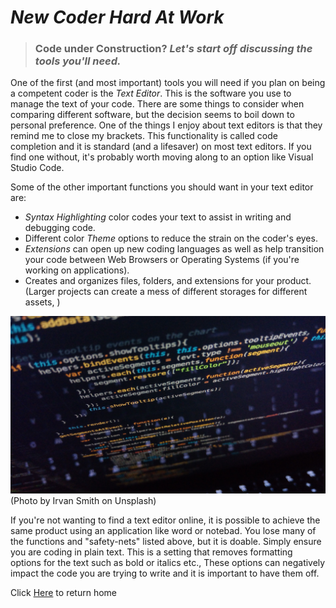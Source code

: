 # ***New Coder Hard At Work***
>### **Code under Construction?** *Let's start off discussing the tools you'll need.*

One of the first (and most important) tools you will need if you plan on being a competent coder is the *Text Editor*. This is the software you use to manage the text of your code. There are some things to consider when comparing different software, but the decision seems to boil down to personal preference. One of the things I enjoy about text editors is that they remind me to close my brackets. This functionality is called code completion and it is standard (and a lifesaver) on most text editors. If you find one without, it's probably worth moving along to an option like Visual Studio Code.

Some of the other important functions you should want in your text editor are:
- *Syntax Highlighting* color codes your text to assist in writing and debugging code.
- Different color *Theme* options to reduce the strain on the coder's eyes.
- *Extensions* can open up new coding languages as well as help transition your code between Web Browsers or Operating Systems (if you're working on applications).
- Creates and organizes files, folders, and extensions for your product. (Larger projects can create a mess of different storages for different assets, )

![Photo by Irvan Smith on Unsplash](irvan-smith-cwqG1N1AtI0-unsplash.jpg)(Photo by Irvan Smith on Unsplash)

If you're not wanting to find a text editor online, it is possible to achieve the same product using an application like word or notebad. You lose many of the functions and "safety-nets" listed above, but it is doable. Simply ensure you are coding in plain text. This is a setting that removes formatting options for the text such as bold or italics etc., These options can negatively impact the code you are trying to write and it is important to have them off. 


Click [Here](README.md) to return home
